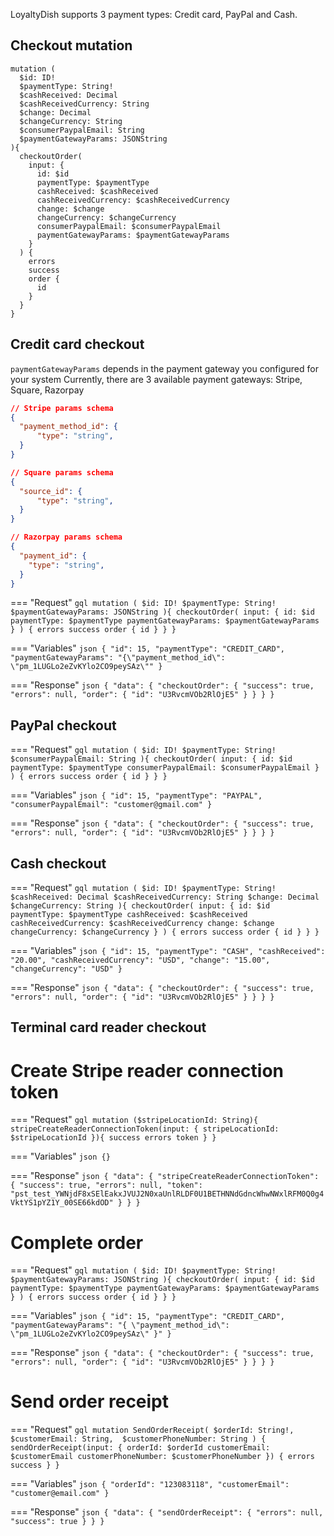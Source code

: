 LoyaltyDish supports 3 payment types: Credit card, PayPal and Cash.


## Checkout mutation

```gql
mutation (
  $id: ID!
  $paymentType: String!
  $cashReceived: Decimal
  $cashReceivedCurrency: String
  $change: Decimal
  $changeCurrency: String
  $consumerPaypalEmail: String
  $paymentGatewayParams: JSONString
){
  checkoutOrder(
    input: {
      id: $id
      paymentType: $paymentType
      cashReceived: $cashReceived
      cashReceivedCurrency: $cashReceivedCurrency
      change: $change
      changeCurrency: $changeCurrency
      consumerPaypalEmail: $consumerPaypalEmail
      paymentGatewayParams: $paymentGatewayParams
    }
  ) {
    errors
    success
    order {
      id
    }
  }
}
```

## Credit card checkout
`paymentGatewayParams` depends in the payment gateway you configured for your system
Currently, there are 3 available payment gateways: Stripe, Square, Razorpay
```json
// Stripe params schema
{
  "payment_method_id": {
      "type": "string",
  }
}

// Square params schema
{
  "source_id": {
      "type": "string",
  }
}

// Razorpay params schema
{
  "payment_id": {
    "type": "string",
  }
}
```

=== "Request"
    ```gql
    mutation (
      $id: ID!
      $paymentType: String!
      $paymentGatewayParams: JSONString
    ){
      checkoutOrder(
        input: {
          id: $id
          paymentType: $paymentType
          paymentGatewayParams: $paymentGatewayParams
        }
      ) {
        errors
        success
        order {
          id
        }
      }
    }
    ```

=== "Variables"
    ```json
    {
      "id": 15,
      "paymentType": "CREDIT_CARD",
      "paymentGatewayParams": "{\"payment_method_id\": \"pm_1LUGLo2eZvKYlo2CO9peySAz\""
    }
    ```

=== "Response"
    ```json
    {
        "data": {
            "checkoutOrder": {
                "success": true,
                "errors": null,
                "order": {
                  "id": "U3RvcmVOb2RlOjE5"
                }
            }
        }
    }
    ```


## PayPal checkout

=== "Request"
    ```gql
    mutation (
      $id: ID!
      $paymentType: String!
      $consumerPaypalEmail: String
    ){
      checkoutOrder(
        input: {
          id: $id
          paymentType: $paymentType
          consumerPaypalEmail: $consumerPaypalEmail
        }
      ) {
        errors
        success
        order {
          id
        }
      }
    }
    ```

=== "Variables"
    ```json
    {
      "id": 15,
      "paymentType": "PAYPAL",
      "consumerPaypalEmail": "customer@gmail.com"
    }
    ```

=== "Response"
    ```json
    {
        "data": {
            "checkoutOrder": {
                "success": true,
                "errors": null,
                "order": {
                  "id": "U3RvcmVOb2RlOjE5"
                }
            }
        }
    }
    ```


## Cash checkout

=== "Request"
    ```gql
    mutation (
      $id: ID!
      $paymentType: String!
      $cashReceived: Decimal
      $cashReceivedCurrency: String
      $change: Decimal
      $changeCurrency: String
    ){
      checkoutOrder(
        input: {
          id: $id
          paymentType: $paymentType
          cashReceived: $cashReceived
          cashReceivedCurrency: $cashReceivedCurrency
          change: $change
          changeCurrency: $changeCurrency
        }
      ) {
        errors
        success
        order {
          id
        }
      }
    }
    ```

=== "Variables"
    ```json
    {
      "id": 15,
      "paymentType": "CASH",
      "cashReceived": "20.00",
      "cashReceivedCurrency": "USD",
      "change": "15.00",
      "changeCurrency": "USD"
    }
    ```

=== "Response"
    ```json
    {
        "data": {
            "checkoutOrder": {
                "success": true,
                "errors": null,
                "order": {
                  "id": "U3RvcmVOb2RlOjE5"
                }
            }
        }
    }
    ```


## Terminal card reader checkout

# Create Stripe reader connection token

=== "Request"
    ```gql
    mutation ($stripeLocationId: String){
      stripeCreateReaderConnectionToken(input: {
        stripeLocationId: $stripeLocationId
      }){
        success
        errors
        token
      }
    }
    ```

=== "Variables"
    ```json
    {}
    ```

=== "Response"
    ```json
    {
        "data": {
            "stripeCreateReaderConnectionToken": {
                "success": true,
                "errors": null,
                "token": "pst_test_YWNjdF8xSElEakxJVUJ2N0xaUnlRLDF0U1BETHNNdGdncWhwNWxlRFM0Q0g4VktYS1pYZ1Y_00SE66kdOD"
            }
        }
    }
    ```


# Complete order

=== "Request"
    ```gql
    mutation (
      $id: ID!
      $paymentType: String!
      $paymentGatewayParams: JSONString
    ){
      checkoutOrder(
        input: {
          id: $id
          paymentType: $paymentType
          paymentGatewayParams: $paymentGatewayParams
        }
      ) {
        errors
        success
        order {
          id
        }
      }
    }
    ```

=== "Variables"
    ```json
    {
      "id": 15,
      "paymentType": "CREDIT_CARD",
      "paymentGatewayParams": "{
        \"payment_method_id\": \"pm_1LUGLo2eZvKYlo2CO9peySAz\"
      }"
    }
    ```

=== "Response"
    ```json
    {
        "data": {
            "checkoutOrder": {
                "success": true,
                "errors": null,
                "order": {
                  "id": "U3RvcmVOb2RlOjE5"
                }
            }
        }
    }
    ```

# Send order receipt

=== "Request"
    ```gql
    mutation SendOrderReceipt(
        $orderId: String!, 
        $customerEmail: String, 
        $customerPhoneNumber: String
    ) {
        sendOrderReceipt(input: {
            orderId: $orderId
            customerEmail: $customerEmail
            customerPhoneNumber: $customerPhoneNumber
        }) {
            errors
            success
        }
    }
    ```

=== "Variables"
    ```json
    {
      "orderId": "123083118",
      "customerEmail": "customer@email.com"
    }
    ```

=== "Response"
    ```json
    {
        "data": {
            "sendOrderReceipt": {
                "errors": null,
                "success": true
            }
        }
    }
    ```
